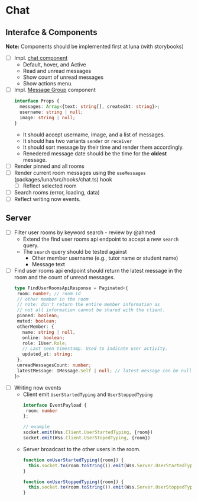 # Chat

## Interafce & Components

**Note:** Components should be implemented first at luna (with storybooks)

- [ ] Impl. [chat component](https://www.figma.com/design/4SwhwulDQ3eEDqevWprW9E/LiteSpace?node-id=1630-53771&t=mukSSDJcjSRP07Nw-4) 
  - Default, hover, and Active
  - Read and unread messages
  - Show count of unread messages
  - Show actions menu.
- [ ] Impl. [Message Group](https://www.figma.com/design/4SwhwulDQ3eEDqevWprW9E/LiteSpace?node-id=1648-55795&t=mukSSDJcjSRP07Nw-4) component   
    ```ts
    interface Props {
      messages: Array<{text: string[], createdAt: string}>;
      username: string | null;
      image: string | null;
    }
    
    ```
  - It should accept username, image, and a list of messages. 
  - It should has two variants `sender` or `receiver`  
  - It should sort message by their time and render them accordingly.
  - Renedered message date should be the time for the **oldest** message.
- [ ] Render pinned and all rooms
- [ ] Render current room messages using the `useMessages` (packages/luna/src/hooks/chat.ts) hook
  - [ ] Reflect selected room
- [ ] Search rooms (error, loading, data)
- [ ] Reflect writing now events. 
  
## Server 
- [ ] Filter user rooms by keyword search  - review by @ahmed 
  - Extend the find user rooms api endpoint to accept a new `search` query.
  - The `search` query should be tested against
    - Other member username (e.g., tutor name or student name)
    - Message text
- [ ] Find user rooms api endpoint should return the latest message in the room and the count of unread messages.
  ```ts
  type FindUserRoomsApiResponse = Paginated<{
   room: number; // room id
   // other member in the room 
   // note: don't return the entire member information as 
   // not all information cannot be shared with the client.
   pinned: boolean;
   muted: boolean;
   otherMember: {
     name: string | null,
     online: boolean;
     role: IUser.Role;
     // Last seen timestamp. Used to indicate user activity.
     updated_at: string;
   }, 
   unreadMessagesCount: number;
   latestMessage: IMessage.Self | null; // latest message can be null incase users didn't exchange any mesasges yet.
  }>
  ```
- [ ] Writing now events 
  - Client emit `UserStartedTyping` and `UserStoppedTyping`
    ```ts
    interface EventPayload {
     room: number 
    };
    
    // example
    socket.emit(Wss.Client.UserStartedTyping, {room})
    socket.emit(Wss.Client.UserStopedTyping, {room})
    ```
  - Server broadcast to the other users in the room.
    ```ts
    function onUserStartedTyping({room}) {
      this.socket.to(room.toString()).emit(Wss.Server.UserStartedTyping, { user, roomt })
    }
    
    function onUserStoppedTyping({room}) {
      this.socket.to(room.toString()).emit(Wss.Server.UserStoppedTyping, { user, roomt })
    }
    ```
  